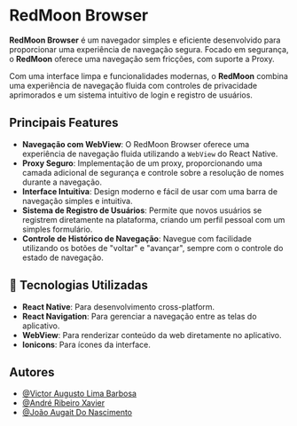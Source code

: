 # RedMoon Browser

**RedMoon Browser** é um navegador simples e eficiente desenvolvido para proporcionar uma experiência de navegação segura. Focado em segurança, o **RedMoon** oferece uma navegação sem fricções, com suporte a Proxy.

Com uma interface limpa e funcionalidades modernas, o **RedMoon** combina uma experiência de navegação fluida com controles de privacidade aprimorados e um sistema intuitivo de login e registro de usuários.

##  **Principais Features**

- **Navegação com WebView**: O RedMoon Browser oferece uma experiência de navegação fluida utilizando a `WebView` do React Native.
- **Proxy Seguro**: Implementação de um proxy, proporcionando uma camada adicional de segurança e controle sobre a resolução de nomes durante a navegação.
- **Interface Intuitiva**: Design moderno e fácil de usar com uma barra de navegação simples e intuitiva.
- **Sistema de Registro de Usuários**: Permite que novos usuários se registrem diretamente na plataforma, criando um perfil pessoal com um simples formulário.
- **Controle de Histórico de Navegação**: Navegue com facilidade utilizando os botões de "voltar" e "avançar", sempre com o controle do estado de navegação.

## 📱 **Tecnologias Utilizadas**

- **React Native**: Para desenvolvimento cross-platform.
- **React Navigation**: Para gerenciar a navegação entre as telas do aplicativo.
- **WebView**: Para renderizar conteúdo da web diretamente no aplicativo.
- **Ionicons**: Para ícones da interface.
## Autores

- [@Victor Augusto Lima Barbosa](https://www.github.com/frtvi)
- [@André Ribeiro Xavier](https://www.github.com/AndreRibeiroXavier)
- [@João Augait Do Nascimento](https://www.github.com/augait)
